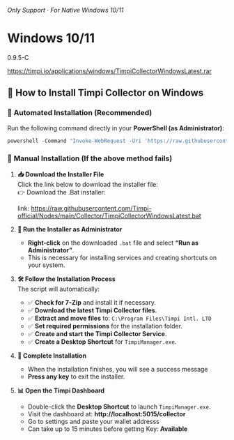 *Only Support · For Native Windows 10/11*

# Windows 10/11

0.9.5-C

https://timpi.io/applications/windows/TimpiCollectorWindowsLatest.rar


## 🌟 **How to Install Timpi Collector on Windows**

### 🔹 **Automated Installation (Recommended)**
Run the following command directly in your **PowerShell (as Administrator)**:

```powershell
powershell -Command "Invoke-WebRequest -Uri 'https://raw.githubusercontent.com/Timpi-official/Nodes/main/Collector/TimpiCollectorWindowsLatest.bat' -OutFile 'TimpiCollectorWindowsLatest.bat'; Start-Process -FilePath 'TimpiCollectorWindowsLatest.bat' -Verb RunAs"
```

### 🔹 **Manual Installation (If the above method fails)**

1. **📥 Download the Installer File**  
   Click the link below to download the installer file:  
   👉 Download the .Bat installer:

   link: https://raw.githubusercontent.com/Timpi-official/Nodes/main/Collector/TimpiCollectorWindowsLatest.bat
   

3. **📂 Run the Installer as Administrator**  
   - **Right-click** on the downloaded `.bat` file and select **“Run as Administrator”**.  
   - This is necessary for installing services and creating shortcuts on your system.

4. **🛠️ Follow the Installation Process**  
   The script will automatically:
   - ✅ **Check for 7-Zip** and install it if necessary.  
   - ✅ **Download the latest Timpi Collector files**.  
   - ✅ **Extract and move files** to: `C:\Program Files\Timpi Intl. LTD`  
   - ✅ **Set required permissions** for the installation folder.  
   - ✅ **Create and start the Timpi Collector Service**.  
   - ✅ **Create a Desktop Shortcut** for `TimpiManager.exe`.

5. **🎉 Complete Installation**  
   - When the installation finishes, you will see a success message
   - **Press any key** to exit the installer.

6. **📊 Open the Timpi Dashboard**  
   - Double-click the **Desktop Shortcut** to launch `TimpiManager.exe`.  
   - Visit the dashboard at: **http://localhost:5015/collector**
   - Go to settings and paste your wallet addresss
   - Can take up to 15 minutes before getting Key:  **Available**
